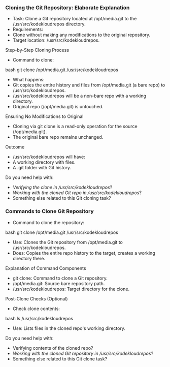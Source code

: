 
### Cloning the Git Repository: Elaborate Explanation
- Task: Clone a Git repository located at /opt/media.git to the /usr/src/kodekloudrepos directory.
- Requirements:
- Clone without making any modifications to the original repository.
- Target location: /usr/src/kodekloudrepos.

Step-by-Step Cloning Process
- Command to clone:

bash
git clone /opt/media.git /usr/src/kodekloudrepos

- What happens:
- Git copies the entire history and files from /opt/media.git (a bare repo) to /usr/src/kodekloudrepos.
- /usr/src/kodekloudrepos will be a non-bare repo with a working directory.
- Original repo (/opt/media.git) is untouched.

Ensuring No Modifications to Original
- Cloning via git clone is a read-only operation for the source (/opt/media.git).
- The original bare repo remains unchanged.

Outcome
- /usr/src/kodekloudrepos will have:
- A working directory with files.
- A .git folder with Git history.

Do you need help with:
- *Verifying the clone in /usr/src/kodekloudrepos*?
- *Working with the cloned Git repo in /usr/src/kodekloudrepos*?
- Something else related to this Git cloning task?

### Commands to Clone Git Repository

- Command to clone the repository:

bash
git clone /opt/media.git /usr/src/kodekloudrepos

- Use: Clones the Git repository from /opt/media.git to /usr/src/kodekloudrepos.
- Does: Copies the entire repo history to the target, creates a working directory there.

Explanation of Command Components
- git clone: Command to clone a Git repository.
- /opt/media.git: Source bare repository path.
- /usr/src/kodekloudrepos: Target directory for the clone.

Post-Clone Checks (Optional)
- Check clone contents:

bash
ls /usr/src/kodekloudrepos

- Use: Lists files in the cloned repo's working directory.

Do you need help with:
- Verifying contents of the cloned repo?
- *Working with the cloned Git repository in /usr/src/kodekloudrepos*?
- Something else related to this Git clone task?


